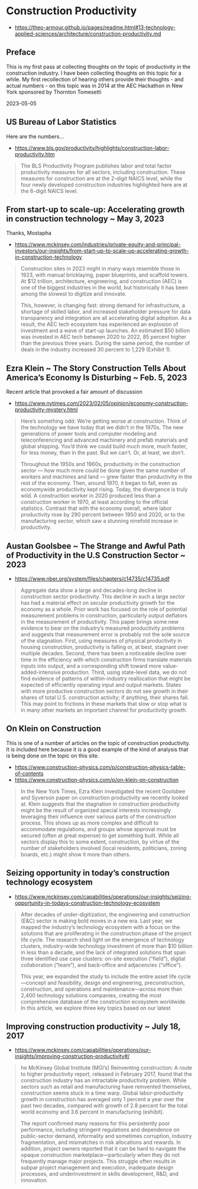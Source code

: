 # Construction Productivity

* https://theo-armour.github.io/pages/readme.html#13-technology-applied-sciences/architecture/construction-productivity.md

## Preface

This is my first pass at collecting thoughts on thr topic of productivity in the construction industry.  I have been collecting thoughts on this topic for a while.  My first recollection of hearing others provide their thoughts - and actual numbers - on this topic was in 2014 at the AEC Hackathon in New York sponsored by Thornton Tomesetti

2023-05-05


## US Bureau of Labor Statistics

Here are the numbers...

* https://www.bls.gov/productivity/highlights/construction-labor-productivity.htm

>The BLS Productivity Program publishes labor and total factor productivity measures for all sectors, including construction. These measures for construction are at the 2-digit NAICS level, while the four newly developed construction industries highlighted here are at the 6-digit NAICS level.


## From start-up to scale-up: Accelerating growth in construction technology ~ May 3, 2023

Thanks, Mostapha

* https://www.mckinsey.com/industries/private-equity-and-principal-investors/our-insights/from-start-up-to-scale-up-accelerating-growth-in-construction-technology

>Construction sites in 2023 might in many ways resemble those in 1923, with manual bricklaying, paper blueprints, and scaffold towers. At $12 trillion, architecture, engineering, and construction (AEC) is one of the biggest industries in the world, but historically it has been among the slowest to digitize and innovate.
>
>This, however, is changing fast: strong demand for infrastructure, a shortage of skilled labor, and increased stakeholder pressure for data transparency and integration are all accelerating digital adoption. As a result, the AEC tech ecosystem has experienced an explosion of investment and a wave of start-up launches. An estimated $50 billion was invested in AEC tech between 2020 to 2022, 85 percent higher than the previous three years. During the same period, the number of deals in the industry increased 30 percent to 1,229 (Exhibit 1).


## Ezra Klein ~ The Story Construction Tells About America’s Economy Is Disturbing ~ Feb. 5, 2023

Recent article that provoked a fair amount of discussion

* https://www.nytimes.com/2023/02/05/opinion/economy-construction-productivity-mystery.html

>Here’s something odd: We’re getting worse at construction. Think of the technology we have today that we didn’t in the 1970s. The new generations of power tools and computer modeling and teleconferencing and advanced machinery and prefab materials and global shipping. You’d think we could build much more, much faster, for less money, than in the past. But we can’t. Or, at least, we don’t.
>
>Throughout the 1950s and 1960s, productivity in the construction sector — how much more could be done given the same number of workers and machines and land — grew faster than productivity in the rest of the economy. Then, around 1970, it began to fall, even as economywide productivity kept rising. Today, the divergence is truly wild. A construction worker in 2020 produced less than a construction worker in 1970, at least according to the official statistics. Contrast that with the economy overall, where labor productivity rose by 290 percent between 1950 and 2020, or to the manufacturing sector, which saw a stunning ninefold increase in productivity.

## Austan Goolsbee ~ The Strange and Awful Path of Productivity in the U.S Construction Sector ~ 2023

* https://www.nber.org/system/files/chapters/c14735/c14735.pdf

>Aggregate data show a large and decades-long decline in construction sector productivity. This decline in such a large sector has had a material effect on secular productivity growth for the economy as a whole. Prior work has focused on the role of potential measurement problems in construction, particularly output deflators in the measurement of productivity. This paper brings some new evidence to bear on the industry’s measured productivity problems and suggests that measurement error is probably not the sole source of the stagnation. First, using measures of physical productivity in housing construction, productivity is falling or, at best, stagnant over multiple decades. Second, there has been a noticeable decline over time in the efficiency with which construction firms translate materials inputs into output, and a corresponding shift toward more value-added-intensive production. Third, using state-level data, we do not find evidence of patterns of within-industry reallocation that might be expected of efficiently operating input and output markets. States with more productive construction sectors do not see growth in their shares of total U.S. construction activity; if anything, their shares fall. This may point to frictions in these markets that slow or stop what is in many other markets an important channel for productivity growth.

## On Klein on Construction

This is one of a number of articles on the topic of construction productivity.  It is included here because it is a good example of the kind of analysis that is being done on the topic on this site.

* https://www.construction-physics.com/p/construction-physics-table-of-contents
* https://www.construction-physics.com/p/on-klein-on-construction

>In the New York Times, Ezra Klein investigated the recent Goolsbee and Syverson paper on construction productivity we recently looked at. Klein suggests that the stagnation in construction productivity might be the result of organized special interests increasingly leveraging their influence over various parts of the construction process. This shows up as more complex and difficult to accommodate regulations, and groups whose approval must be secured (often at great expense) to get something built. While all sectors display this to some extent, construction, by virtue of the number of stakeholders involved (local residents, politicians, zoning boards, etc.) might show it more than others.

## Seizing opportunity in today’s construction technology ecosystem

* https://www.mckinsey.com/capabilities/operations/our-insights/seizing-opportunity-in-todays-construction-technology-ecosystem

>After decades of under-digitization, the engineering and construction (E&C) sector is making bold moves in a new era. Last year, we mapped the industry’s technology ecosystem with a focus on the solutions that are proliferating in the construction phase of the project life cycle. The research shed light on the emergence of technology clusters, industry-wide technology investment of more than $10 billion in less than a decade, and the lack of integrated solutions that span three identified use case clusters: on-site execution (“field”), digital collaboration (“team”), and back-office and adjacencies (“office”).
>
>This year, we expanded the study to include the entire asset life cycle—concept and feasibility, design and engineering, preconstruction, construction, and operations and maintenance—across more than 2,400 technology solutions companies, creating the most comprehensive database of the construction ecosystem worldwide. In this article, we explore three key topics based on our latest

## Improving construction productivity ~ July 18, 2017

* https://www.mckinsey.com/capabilities/operations/our-insights/improving-construction-productivity#/

>he McKinsey Global Institute (MGI’s) Reinventing construction: A route to higher productivity report, released in February 2017, found that the construction industry has an intractable productivity problem. While sectors such as retail and manufacturing have reinvented themselves, construction seems stuck in a time warp. Global labor-productivity growth in construction has averaged only 1 percent a year over the past two decades, compared with growth of 2.8 percent for the total world economy and 3.6 percent in manufacturing (exhibit).
>
>The report confirmed many reasons for this persistently poor performance, including stringent regulations and dependence on public-sector demand, informality and sometimes corruption, industry fragmentation, and mismatches in risk allocations and rewards. In addition, project owners reported that it can be hard to navigate the opaque construction marketplace—particularly when they do not frequently manage major projects. This struggle often results in subpar project management and execution, inadequate design processes, and underinvestment in skills development, R&D, and innovation.

